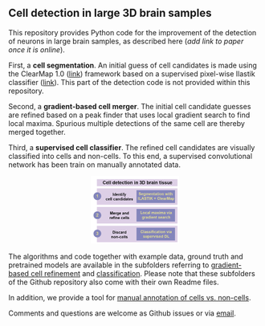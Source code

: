 ## Cell detection in large 3D brain samples

This repository provides Python code for the improvement of the detection of neurons in large brain samples, as described here (*add link to paper once it is online*).

First, a **cell segmentation**. An initial guess of cell candidates is made using the ClearMap 1.0 ([link](https://github.com/ChristophKirst/ClearMap)) framework based on a supervised pixel-wise Ilastik classifier ([link](https://www.ilastik.org/)). This part of the detection code is not provided within this repository.

Second, a **gradient-based cell merger**. The initial cell candidate guesses are refined based on a peak finder that uses local gradient search to find local maxima. Spurious multiple detections of the same cell are thereby merged together.

Third, a **supervised cell classifier**. The refined cell candidates are visually classified into cells and non-cells. To this end, a supervised convolutional network has been train on manually annotated data.

<!---![Pipeline for reliable cell detection](https://github.com/PTRRupprecht/Cell_Detection/blob/main/Overview_pipeline.png)--->
<p align="center"><img src="https://github.com/PTRRupprecht/Cell_Detection/blob/main/Overview_pipeline.png"  width="35%"></p>

The algorithms and code together with example data, ground truth and pretrained models are available in the subfolders referring to [gradient-based cell refinement](https://github.com/PTRRupprecht/Cell_Detection/tree/main/Gradient_cell_merger) and [classification](https://github.com/PTRRupprecht/Cell_Detection/tree/main/Binary_classification_neuron_candidates). Please note that these subfolders of the Github repository also come with their own Readme files.

In addition, we provide a tool for [manual annotation of cells vs. non-cells](https://github.com/PTRRupprecht/Cell_Detection/tree/main/Label_tool).

Comments and questions are welcome as Github issues or via [email](mailto:ptrrupprecht+celldetection@gmail.com).
